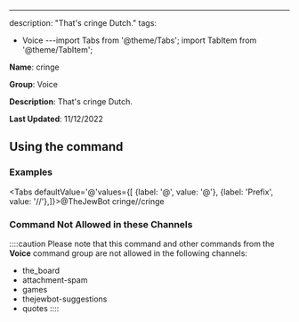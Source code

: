 ---
description: "That's cringe Dutch."
tags:
  - Voice
---import Tabs from '@theme/Tabs';
import TabItem from '@theme/TabItem';

**Name**: cringe

**Group**: Voice

**Description**: That's cringe Dutch.

**Last Updated**: 11/12/2022

## Using the command

### Examples
<Tabs defaultValue='@'values={[ {label: '@', value: '@'}, {label: 'Prefix', value: '//'},]}><TabItem value='@'>@TheJewBot cringe</TabItem><TabItem value='//'>//cringe</TabItem></Tabs>

### Command Not Allowed in these Channels
::::caution Please note that this command and other commands from the **Voice** command group are not allowed in the following channels:
- the_board
- attachment-spam
- games
- thejewbot-suggestions
- quotes
::::